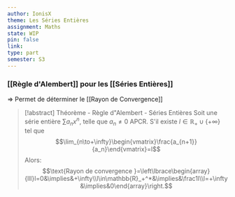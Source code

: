 ```yaml
---
author: IonisX
theme: Les Séries Entières
assignment: Maths
state: WIP
pin: false
link: 
type: part
semester: S3
---
```

### [[Règle d'Alembert]] pour les [[Séries Entières]]
=> Permet de déterminer le [[Rayon de Convergence]]

>[!abstract] Théorème - Règle d"Alembert - Séries Entières
>Soit une série entière $\sum{a_nx^n}$, telle que $a_n\neq0$ APCR.
>S'il existe $l\in\mathbb{R}_+\cup\{+\infty\}$ tel que$$\lim_{n\to+\infty}\begin{vmatrix}\frac{a_{n+1}}{a_n}\end{vmatrix}=l$$
>Alors: $$\text{Rayon de convergence }=\left\lbrace\begin{array}{lll}l=0&\implies&+\infty\\l\in\mathbb{R}_+^*&\implies&\frac1l\\l=+\infty&\implies&0\end{array}\right.$$